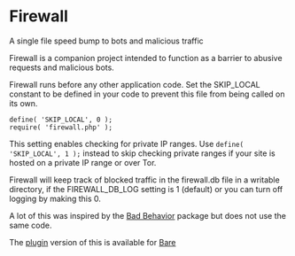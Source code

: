 # Firewall
A single file speed bump to bots and malicious traffic

Firewall is a companion project intended to function as a barrier to abusive requests and malicious bots.

Firewall runs before any other application code. Set the SKIP_LOCAL constant to be defined in your code to prevent this file from being called on its own. 

```
define( 'SKIP_LOCAL', 0 );
require( 'firewall.php' );
```

This setting enables checking for private IP ranges. Use `define( 'SKIP_LOCAL', 1 );` instead to skip checking private ranges if your site is hosted on a private IP range or over Tor.

Firewall will keep track of blocked traffic in the firewall.db file in a writable directory, if the FIREWALL_DB_LOG setting is 1 (default) or you can turn off logging by making this 0.

A lot of this was inspired by the [Bad Behavior](http://bad-behavior.ioerror.us) package but does not use the same code.

The [plugin](https://github.com/cypnk/Bare-Plugins/tree/master/firewall) version of this is available for [Bare](https://github.com/cypnk/Bare)
